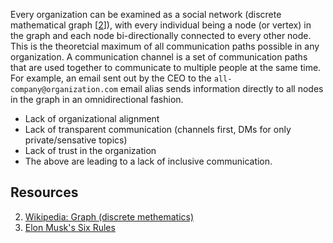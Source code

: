 
Every organization can be examined as a social network
(discrete mathematical graph [[2](<https://en.wikipedia.org/wiki/Graph_(discrete_mathematics)>)]), with every individual
being a node (or vertex) in the graph and each node bi-directionally connected to every other node. This is the
theoretcial maximum of all communication paths possible in any organization. A communication channel is a set of
communication paths that are used together to communicate to multiple people at the same time. For example, an email
sent out by the CEO to the `all-company@organization.com` email alias sends information directly to all nodes in the
graph in an omnidirectional fashion.


- Lack of organizational alignment
- Lack of transparent communication (channels first, DMs for only private/sensative topics)
- Lack of trust in the organization
- The above are leading to a lack of inclusive communication.


## Resources

2. [Wikipedia: Graph (discrete methematics)](<https://en.wikipedia.org/wiki/Graph_(discrete_mathematics)>)
3. [Elon Musk's Six Rules](https://www.forbes.com/sites/qai/2022/12/11/elon-musks-six-rules-would-you-survive-working-for-elon-musk/?sh=307ed774a4b2) 
